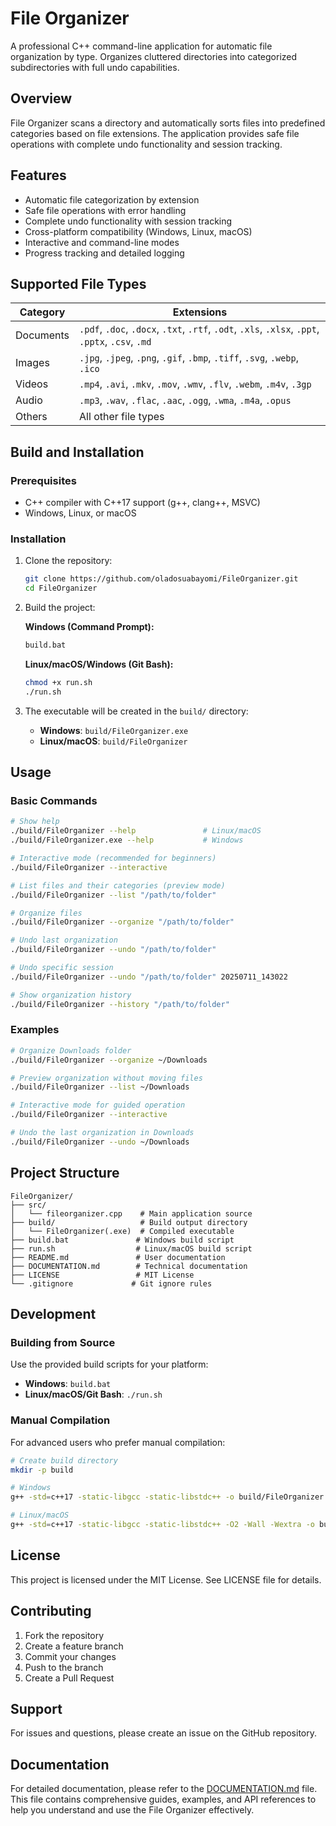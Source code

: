 # File Organizer

A professional C++ command-line application for automatic file organization by type. Organizes cluttered directories into categorized subdirectories with full undo capabilities.

## Overview

File Organizer scans a directory and automatically sorts files into predefined categories based on file extensions. The application provides safe file operations with complete undo functionality and session tracking.

## Features

- Automatic file categorization by extension
- Safe file operations with error handling
- Complete undo functionality with session tracking
- Cross-platform compatibility (Windows, Linux, macOS)
- Interactive and command-line modes
- Progress tracking and detailed logging

## Supported File Types

| Category  | Extensions                                                                                       |
| --------- | ------------------------------------------------------------------------------------------------ |
| Documents | `.pdf`, `.doc`, `.docx`, `.txt`, `.rtf`, `.odt`, `.xls`, `.xlsx`, `.ppt`, `.pptx`, `.csv`, `.md` |
| Images    | `.jpg`, `.jpeg`, `.png`, `.gif`, `.bmp`, `.tiff`, `.svg`, `.webp`, `.ico`                        |
| Videos    | `.mp4`, `.avi`, `.mkv`, `.mov`, `.wmv`, `.flv`, `.webm`, `.m4v`, `.3gp`                          |
| Audio     | `.mp3`, `.wav`, `.flac`, `.aac`, `.ogg`, `.wma`, `.m4a`, `.opus`                                 |
| Others    | All other file types                                                                             |

## Build and Installation

### Prerequisites

- C++ compiler with C++17 support (g++, clang++, MSVC)
- Windows, Linux, or macOS

### Installation

1. Clone the repository:

   ```bash
   git clone https://github.com/oladosuabayomi/FileOrganizer.git
   cd FileOrganizer
   ```

2. Build the project:

   **Windows (Command Prompt):**

   ```cmd
   build.bat
   ```

   **Linux/macOS/Windows (Git Bash):**

   ```bash
   chmod +x run.sh
   ./run.sh
   ```

3. The executable will be created in the `build/` directory:
   - **Windows**: `build/FileOrganizer.exe`
   - **Linux/macOS**: `build/FileOrganizer`

## Usage

### Basic Commands

```bash
# Show help
./build/FileOrganizer --help               # Linux/macOS
./build/FileOrganizer.exe --help           # Windows

# Interactive mode (recommended for beginners)
./build/FileOrganizer --interactive

# List files and their categories (preview mode)
./build/FileOrganizer --list "/path/to/folder"

# Organize files
./build/FileOrganizer --organize "/path/to/folder"

# Undo last organization
./build/FileOrganizer --undo "/path/to/folder"

# Undo specific session
./build/FileOrganizer --undo "/path/to/folder" 20250711_143022

# Show organization history
./build/FileOrganizer --history "/path/to/folder"
```

### Examples

```bash
# Organize Downloads folder
./build/FileOrganizer --organize ~/Downloads

# Preview organization without moving files
./build/FileOrganizer --list ~/Downloads

# Interactive mode for guided operation
./build/FileOrganizer --interactive

# Undo the last organization in Downloads
./build/FileOrganizer --undo ~/Downloads
```

## Project Structure

```
FileOrganizer/
├── src/
│   └── fileorganizer.cpp    # Main application source
├── build/                   # Build output directory
│   └── FileOrganizer(.exe)  # Compiled executable
├── build.bat               # Windows build script
├── run.sh                  # Linux/macOS build script
├── README.md               # User documentation
├── DOCUMENTATION.md        # Technical documentation
├── LICENSE                 # MIT License
└── .gitignore             # Git ignore rules
```

## Development

### Building from Source

Use the provided build scripts for your platform:

- **Windows**: `build.bat`
- **Linux/macOS/Git Bash**: `./run.sh`

### Manual Compilation

For advanced users who prefer manual compilation:

```bash
# Create build directory
mkdir -p build

# Windows
g++ -std=c++17 -static-libgcc -static-libstdc++ -o build/FileOrganizer.exe src/fileorganizer.cpp

# Linux/macOS
g++ -std=c++17 -static-libgcc -static-libstdc++ -O2 -Wall -Wextra -o build/FileOrganizer src/fileorganizer.cpp
```

## License

This project is licensed under the MIT License. See LICENSE file for details.

## Contributing

1. Fork the repository
2. Create a feature branch
3. Commit your changes
4. Push to the branch
5. Create a Pull Request

## Support

For issues and questions, please create an issue on the GitHub repository.

<!-- reference the DOCUMENTATION.md file -->

## Documentation

For detailed documentation, please refer to the [DOCUMENTATION.md](DOCUMENTATION.md) file.
This file contains comprehensive guides, examples, and API references to help you understand and use the File Organizer effectively.
